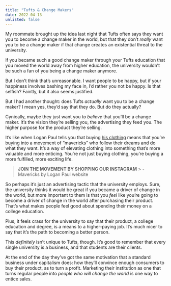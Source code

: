 ```yaml
---
title: "Tufts & Change Makers"
date: 2022-04-13
unlisted: false
---
```


My roommate brought up the idea last night that Tufts often says they want you to become a change maker in the world, but that they don’t _really_ want you to be a change maker if that change creates an existential threat to the university.

If you became such a good change maker through your Tufts education that you moved the world away from higher education, the university wouldn’t be such a fan of you being a change maker anymore.

But I don’t think that’s unreasonable. I want people to be happy, but if your happiness involves bashing my face in, I’d rather you not be happy. Is that selfish? Faintly, but it also seems justified.

But I had another thought: does Tufts _actually_ want you to be a change maker? I mean yes, they’d say that they do. But do they actually?

Cynically, maybe they just want you to _believe_ that you’ll be a change maker. It’s the vision they’re selling you, the advertising they feed you. The higher purpose for the product they’re selling.

It’s like when Logan Paul tells you that buying [his clothing](https://maverickbyloganpaul.com/) means that you’re buying into a movement of “mavericks” who follow their dreams and do what they want. It’s a way of elevating clothing into something that’s more valuable and more enticing. You’re not just buying clothing, you’re buying a more fulfilled, more exciting life.

> **JOIN THE MOVEMENT BY SHOPPING OUR INSTAGRAM** > \- Mavericks by Logan Paul website

So perhaps it’s just an advertising tactic that the university employs. Sure, the university thinks it would be great if you became a driver of change in the world, but more important to them is that you _feel_ like you’re going to become a driver of change in the world after purchasing their product. That’s what makes people feel good about spending their money on a college education.

Plus, it feels crass for the university to say that their product, a college education and degree, is a means to a higher-paying job. It’s much nicer to say that it’s the path to becoming a better person.

This _definitely_ isn’t unique to Tufts, though. It’s good to remember that every single university is a business, and that students are their clients.

At the end of the day they’ve got the same motivation that a standard business under capitalism does: how they’ll convince enough consumers to buy their product, as to turn a profit. Marketing their institution as one that turns regular people into _people who will change the world_ is one way to entice sales.
